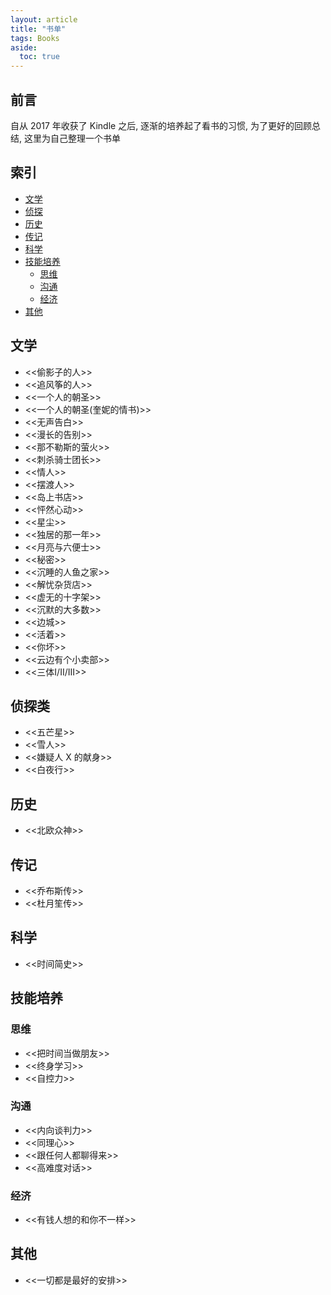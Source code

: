 ```yaml
---
layout: article
title: "书单"
tags: Books
aside:
  toc: true
---
```


## 前言
自从 2017 年收获了 Kindle 之后, 逐渐的培养起了看书的习惯, 为了更好的回顾总结, 这里为自己整理一个书单

## 索引
- [文学](https://sharrychoo.github.io/blog/2018/05/01/book-list.html#%E6%96%87%E5%AD%A6)
- [侦探](https://sharrychoo.github.io/blog/2018/05/01/book-list.html#%E4%BE%A6%E6%8E%A2%E7%B1%BB)
- [历史](https://sharrychoo.github.io/blog/2018/05/01/book-list.html#%E5%8E%86%E5%8F%B2)
- [传记](https://sharrychoo.github.io/blog/2018/05/01/book-list.html#%E4%BC%A0%E8%AE%B0)
- [科学](https://sharrychoo.github.io/blog/2018/05/01/book-list.html#%E7%A7%91%E5%AD%A6)
- [技能培养](https://sharrychoo.github.io/blog/2018/05/01/book-list.html#%E6%8A%80%E8%83%BD%E5%9F%B9%E5%85%BB)
  - [思维](https://sharrychoo.github.io/blog/2018/05/01/book-list.html#%E6%80%9D%E7%BB%B4)
  - [沟通](https://sharrychoo.github.io/blog/2018/05/01/book-list.html#%E6%B2%9F%E9%80%9A)
  - [经济](https://sharrychoo.github.io/blog/2018/05/01/book-list.html#%E7%BB%8F%E6%B5%8E)
- [其他](https://sharrychoo.github.io/blog/2018/05/01/book-list.html#%E5%85%B6%E4%BB%96)

## 文学
- <<偷影子的人>>
- <<追风筝的人>>
- <<一个人的朝圣>>
- <<一个人的朝圣(奎妮的情书)>>
- <<无声告白>>
- <<漫长的告别>>
- <<那不勒斯的萤火>>
- <<刺杀骑士团长>>
- <<情人>>
- <<摆渡人>>
- <<岛上书店>>
- <<怦然心动>>
- <<星尘>>
- <<独居的那一年>>
- <<月亮与六便士>>
- <<秘密>>
- <<沉睡的人鱼之家>>
- <<解忧杂货店>>
- <<虚无的十字架>>
- <<沉默的大多数>>
- <<边城>>
- <<活着>>
- <<你坏>>
- <<云边有个小卖部>>
- <<三体I/II/III>>

## 侦探类
- <<五芒星>>
- <<雪人>>
- <<嫌疑人 X 的献身>>
- <<白夜行>>

## 历史
- <<北欧众神>>

## 传记
- <<乔布斯传>>
- <<杜月笙传>>

## 科学
- <<时间简史>>

## 技能培养
### 思维
- <<把时间当做朋友>>
- <<终身学习>>
- <<自控力>>

### 沟通
- <<内向谈判力>>
- <<同理心>>
- <<跟任何人都聊得来>>
- <<高难度对话>>

### 经济
- <<有钱人想的和你不一样>>

## 其他
- <<一切都是最好的安排>>